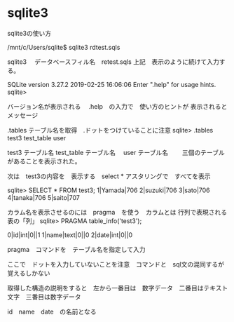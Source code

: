 # sqlite3
sqlite3の使い方


/mnt/c/Users/sqlite$ sqlite3 rdtest.sqls

sqlite3 　データベースフィル名　retest.sqls  上記　表示のように続けて入力する。




SQLite version 3.27.2 2019-02-25 16:06:06
Enter ".help" for usage hints.
sqlite>

バージョン名が表示される
　.help　の入力で　使い方のヒントが 表示されるとメッセージ

 .tables  テーブル名を取得　.ドットをつけていることに注意
sqlite> .tables
test3       test_table  user

test3 テーブル名       test_table テーブル名　  user テーブル名　　
三個のテーブルがあることを表示された。



次は　test3の内容を　表示する　select * アスタリングで　すべてを表示


sqlite>  SELECT * FROM test3;
1|Yamada|706
2|suzuki|706
3|sato|706
4|tanaka|706
5|saito|707

カラム名を表示させるのには　pragma　を使う　カラムとは 行列で表現される表の「列」
sqlite> PRAGMA table_info('test3');


0|id|int|0||1
1|name|text|0||0
2|date|int|0||0



pragma　コマンドを　テーブル名を指定して入力

ここで　ドットを入力していないことを注意　コマンドと　sql文の混同するが覚えるしかない

取得した構造の説明をすると　左から一番目は　数字データ　二番目はテキスト文字　三番目は数字データ　

id　name　date　の名前となる
